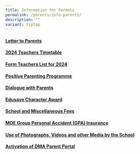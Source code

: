 ```yaml
---
title: Information for Parents
permalink: /parents/info-parents/
description: ""
variant: tiptap
---
```

<h4><a href="/parents/info-for-parents/letters/" rel="noopener noreferrer nofollow" target="_blank">Letter to Parents</a></h4>
<h4><a href="/files/Timetables/Teachers Timetable/Teacher_Timetable_Sem_2_V2.pdf" rel="noopener noreferrer nofollow" target="_blank">2024 Teachers Timetable</a></h4>
<h4><a href="/parents/info-for-parents/ft-list/" rel="noopener noreferrer nofollow" target="_blank">Form Teachers List for 2024</a></h4>
<h4><a href="/parents/info-for-parents/ppp/" rel="noopener noreferrer nofollow" target="_blank">Positive Parenting Programme</a></h4>
<h4><a href="/parents/info-for-parents/dwp/" rel="noopener noreferrer nofollow" target="_blank">Dialogue with Parents</a></h4>
<h4><a href="/parents/info-for-parents/edusave/" rel="noopener noreferrer nofollow" target="_blank">Edusave Character Award</a></h4>
<h4><a href="/parents/info-for-parents/fees/" rel="noopener noreferrer nofollow" target="_blank">School and Miscellaneous Fees</a></h4>
<h4><a href="/parents/info-for-parents/insurance/" rel="noopener noreferrer nofollow" target="_blank">MOE Group Personal Accident (GPA) Insurance</a></h4>
<h4><a href="/parents/info-for-parents/usephoto/" rel="noopener noreferrer nofollow" target="_blank">Use of Photographs, Videos and other Media by the School</a></h4>
<h4><a href="/parents/info-for-parents/dma/" rel="noopener noreferrer nofollow" target="_blank">Activation of DMA Parent Portal</a></h4>
<p></p>